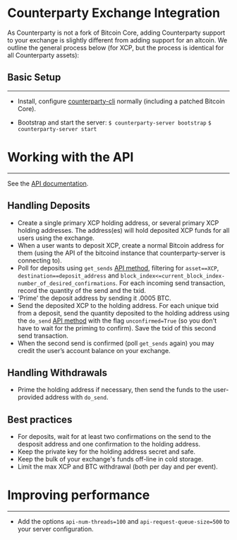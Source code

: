 # Counterparty Exchange Integration

As Counterparty is not a fork of Bitcoin Core, adding Counterparty support to your exchange is slightly different from adding support for an altcoin.  We outline the general process below (for XCP, but the process is identical for all Counterparty assets):

## Basic Setup
------------------

- Install, configure [counterparty-cli](/../../CLI/counterparty-cli.md) normally (including a patched Bitcoin Core).

- Bootstrap and start the server:
	`$ counterparty-server bootstrap`
	`$ counterparty-server start`


# Working with the API
------------------------------------

See the [API documentation](/API.md).

## Handling Deposits

- Create a single primary XCP holding address, or several primary XCP holding addresses. The address(es) will hold deposited XCP funds for all users using the exchange.
- When a user wants to deposit XCP, create a normal Bitcoin address for them (using the API of the bitcoind instance that counterparty-server is connecting to).
- Poll for deposits using `get_sends` [API method](/API.md), filtering for `asset==XCP`, `destination==deposit_address` and `block_index<=current_block_index-number_of_desired_confirmations`. For each incoming send transaction, record the quantity of the send and the txid.
- 'Prime' the deposit address by sending it .0005 BTC.
- Send the deposited XCP to the holding address. For each unique txid from a deposit, send the quantity deposited to the holding address using the `do_send` [API method](/API.md) with the flag `unconfirmed=True` (so you don't have to wait for the priming to confirm). Save the txid of this second send transaction.
- When the second send is confirmed (poll `get_sends` again) you may credit the user’s account balance on your exchange.

## Handling Withdrawals

- Prime the holding address if necessary, then send the funds to the
   user-provided address with `do_send`.


Best practices
------------------

- For deposits, wait for at least two confirmations on the send to the desposit address and one confirmation to the holding address.
- Keep the private key for the holding address secret and safe.
- Keep the bulk of your exchange's funds off-line in cold storage.
- Limit the max XCP and BTC withdrawal (both per day and per event).


# Improving performance
------------------------------------

- Add the options `api-num-threads=100` and `api-request-queue-size=500` to your server configuration.
